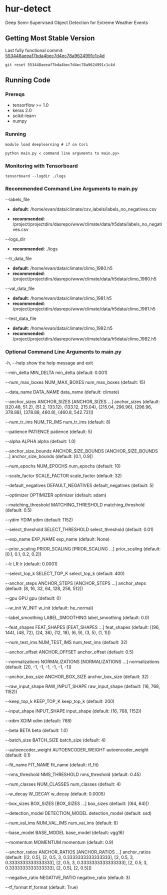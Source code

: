 # hur-detect
Deep Semi-Supervised Object Detection for Extreme Weather Events


## Getting Most Stable Version

Last fully functional commit: [553448aeeaf7bda4bec7d4ec78a9624991c1c4d](https://github.com/eracah/hur-detect/tree/5553448aeeaf7bda4bec7d4ec78a9624991c1c4d)

    git reset 553448aeeaf7bda4bec7d4ec78a9624991c1c4d
## Running Code

### Prereqs

* tensorflow >= 1.0
* keras 2.0
* scikit-learn
* numpy

### Running

    module load deeplearning # if on Cori

    python main.py < command line arguments to main.py>

### Monitoring with Tensorboard

    tensorboard --logdir ./logs


### Recommended Command Line Arguments to main.py
  --labels_file
  * **default**: /home/evan/data/climate/csv_labels/labels_no_negatives.csv
  
  * **recommended**: /project/projectdirs/dasrepo/www/climate/data/h5data/labels_no_negatives.csv
                        
  --logs_dir
  * **recommended**: ./logs

  --tr_data_file
                        
  * **default**: /home/evan/data/climate/climo_1980.h5
  * **recommended**: /project/projectdirs/dasrepo/www/climate/data/h5data/climo_1980.h5
                        
                        
   --val_data_file 
                        
   * **default**: /home/evan/data/climate/climo_1981.h5
   * **recommended**: /project/projectdirs/dasrepo/www/climate/data/h5data/climo_1981.h5
                        
   --test_data_file
                        
   * **default**: /home/evan/data/climate/climo_1982.h5
   * **recommended**: /project/projectdirs/dasrepo/www/climate/data/h5data/climo_1982.h5
    



### Optional Command Line Arguments to main.py
  -h, 
  --help            show the help message and exit
  
  --min_delta MIN_DELTA
                        min_delta (default: 0.001)
  
  --num_max_boxes NUM_MAX_BOXES
                        num_max_boxes (default: 15)
  
  --data_name DATA_NAME
                        data_name (default: climate)
  
  --anchor_sizes ANCHOR_SIZES [ANCHOR_SIZES ...]
                        anchor_sizes (default: [(20.48, 51.2), (51.2, 133.12),
                        (133.12, 215.04), (215.04, 296.96), (296.96, 378.88),
                        (378.88, 460.8), (460.8, 542.72)])
  
  --num_tr_ims NUM_TR_IMS
                        num_tr_ims (default: 8)
  
  --patience PATIENCE   patience (default: 5)
  
  --alpha ALPHA         alpha (default: 1.0)
  
  --anchor_size_bounds ANCHOR_SIZE_BOUNDS [ANCHOR_SIZE_BOUNDS ...]
                        anchor_size_bounds (default: [0.1, 0.9])
  
  --num_epochs NUM_EPOCHS
                        num_epochs (default: 10)
  
  --scale_factor SCALE_FACTOR
                        scale_factor (default: 32)
  
  --default_negatives DEFAULT_NEGATIVES
                        default_negatives (default: 5)
  
  --optimizer OPTIMIZER
                        optimizer (default: adam)
  
  --matching_threshold MATCHING_THRESHOLD
                        matching_threshold (default: 0.5)
  
  --ydim YDIM           ydim (default: 1152)
  
  --select_threshold SELECT_THRESHOLD
                        select_threshold (default: 0.01)
  
  --exp_name EXP_NAME   exp_name (default: None)
  
  --prior_scaling PRIOR_SCALING [PRIOR_SCALING ...]
                        prior_scaling (default: [0.1, 0.1, 0.2, 0.2])
  
  --lr LR               lr (default: 0.0001)
  
  --select_top_k SELECT_TOP_K
                        select_top_k (default: 400)
  
  --anchor_steps ANCHOR_STEPS [ANCHOR_STEPS ...]
                        anchor_steps (default: [8, 16, 32, 64, 128, 256, 512])
  
  --gpu GPU             gpu (default: 0)
  
  --w_init W_INIT       w_init (default: he_normal)
  
  --label_smoothing LABEL_SMOOTHING
                        label_smoothing (default: 0.0)
  
  --feat_shapes FEAT_SHAPES [FEAT_SHAPES ...]
                        feat_shapes (default: [(96, 144), (48, 72), (24, 36),
                        (12, 18), (6, 9), (3, 5), (1, 1)])
  
  --num_test_ims NUM_TEST_IMS
                        num_test_ims (default: 32)
  

  
  --anchor_offset ANCHOR_OFFSET
                        anchor_offset (default: 0.5)
  
  --normalizations NORMALIZATIONS [NORMALIZATIONS ...]
                        normalizations (default: [20, -1, -1, -1, -1, -1, -1])
  
  --anchor_box_size ANCHOR_BOX_SIZE
                        anchor_box_size (default: 32)
  
  --raw_input_shape RAW_INPUT_SHAPE
                        raw_input_shape (default: (16, 768, 1152))
  
  --keep_top_k KEEP_TOP_K
                        keep_top_k (default: 200)
  
  --input_shape INPUT_SHAPE
                        input_shape (default: (16, 768, 1152))
  
  --xdim XDIM           xdim (default: 768)
  

  
  --beta BETA           beta (default: 1.0)
  
  --batch_size BATCH_SIZE
                        batch_size (default: 4)
  
  --autoencoder_weight AUTOENCODER_WEIGHT
                        autoencoder_weight (default: 0.1)
  
  --fit_name FIT_NAME   fit_name (default: tf_fit)
  

  
  --nms_threshold NMS_THRESHOLD
                        nms_threshold (default: 0.45)
  
  --num_classes NUM_CLASSES
                        num_classes (default: 4)
  
  --w_decay W_DECAY     w_decay (default: 0.0005)
  
  --box_sizes BOX_SIZES [BOX_SIZES ...]
                        box_sizes (default: [(64, 64)])
  
  --detection_model DETECTION_MODEL
                        detection_model (default: ssd)
  

  
  --num_val_ims NUM_VAL_IMS
                        num_val_ims (default: 8)
  
  --base_model BASE_MODEL
                        base_model (default: vgg16)
  
  --momentum MOMENTUM   momentum (default: 0.9)
  
  --anchor_ratios ANCHOR_RATIOS [ANCHOR_RATIOS ...]
                        anchor_ratios (default: [[2, 0.5], [2, 0.5, 3,
                        0.3333333333333333], [2, 0.5, 3, 0.3333333333333333],
                        [2, 0.5, 3, 0.3333333333333333], [2, 0.5, 3,
                        0.3333333333333333], [2, 0.5], [2, 0.5]])
  
  --negative_ratio NEGATIVE_RATIO
                        negative_ratio (default: 3)
  

  
  --tf_format           tf_format (default: True)
